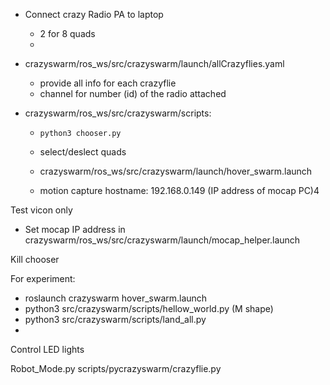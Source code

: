 - Connect crazy Radio PA to laptop
  - 2 for 8 quads
  - 


- crazyswarm/ros_ws/src/crazyswarm/launch/allCrazyflies.yaml
  -  provide all info for each crazyflie
  -  channel for number (id) of the radio attached

- crazyswarm/ros_ws/src/crazyswarm/scripts:
  - ```python3 chooser.py  ```
  - select/deslect quads

  - crazyswarm/ros_ws/src/crazyswarm/launch/hover_swarm.launch
  - motion capture hostname: 192.168.0.149 (IP address of mocap PC)4



Test vicon only
- Set mocap IP address in crazyswarm/ros_ws/src/crazyswarm/launch/mocap_helper.launch

Kill chooser


For experiment:
- roslaunch crazyswarm hover_swarm.launch
- python3 src/crazyswarm/scripts/hellow_world.py (M shape)
- python3 src/crazyswarm/scripts/land_all.py
- 
    
 
Control LED lights

Robot_Mode.py
scripts/pycrazyswarm/crazyflie.py



